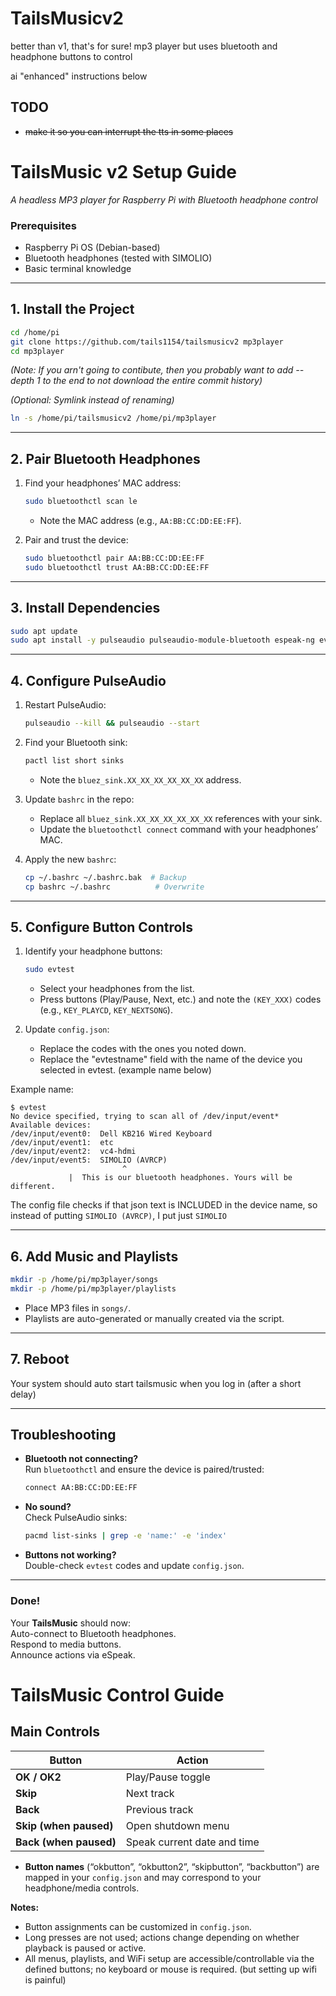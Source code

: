 # TailsMusicv2
better than v1, that's for sure!
mp3 player but uses bluetooth and headphone buttons to control

ai "enhanced" instructions below


## TODO

- ~~make it so you can interrupt the tts in some places~~

# **TailsMusic v2 Setup Guide**  
*A headless MP3 player for Raspberry Pi with Bluetooth headphone control*  

### **Prerequisites**  
- Raspberry Pi OS (Debian-based)  
- Bluetooth headphones (tested with SIMOLIO)  
- Basic terminal knowledge  

---

## **1. Install the Project**  
```bash
cd /home/pi
git clone https://github.com/tails1154/tailsmusicv2 mp3player
cd mp3player
```
*(Note: If you arn't going to contibute, then you probably want to add --depth 1 to the end to not download the entire commit history)*

*(Optional: Symlink instead of renaming)*  
```bash
ln -s /home/pi/tailsmusicv2 /home/pi/mp3player
```

---

## **2. Pair Bluetooth Headphones**  
1. Find your headphones’ MAC address:  
   ```bash
   sudo bluetoothctl scan le
   ```
   - Note the MAC address (e.g., `AA:BB:CC:DD:EE:FF`).  

2. Pair and trust the device:  
   ```bash
   sudo bluetoothctl pair AA:BB:CC:DD:EE:FF
   sudo bluetoothctl trust AA:BB:CC:DD:EE:FF
   ```

---

## **3. Install Dependencies**  
```bash
sudo apt update
sudo apt install -y pulseaudio pulseaudio-module-bluetooth espeak-ng evtest python3-evdev
```

---

## **4. Configure PulseAudio**  
1. Restart PulseAudio:  
   ```bash
   pulseaudio --kill && pulseaudio --start
   ```

2. Find your Bluetooth sink:  
   ```bash
   pactl list short sinks
   ```
   - Note the `bluez_sink.XX_XX_XX_XX_XX_XX` address.  

3. Update `bashrc` in the repo:  
   - Replace all `bluez_sink.XX_XX_XX_XX_XX_XX` references with your sink.  
   - Update the `bluetoothctl connect` command with your headphones’ MAC.  

4. Apply the new `bashrc`:  
   ```bash
   cp ~/.bashrc ~/.bashrc.bak  # Backup
   cp bashrc ~/.bashrc          # Overwrite
   ```

---

## **5. Configure Button Controls**  
1. Identify your headphone buttons:  
   ```bash
   sudo evtest
   ```
   - Select your headphones from the list.  
   - Press buttons (Play/Pause, Next, etc.) and note the `(KEY_XXX)` codes (e.g., `KEY_PLAYCD`, `KEY_NEXTSONG`).  

2. Update `config.json`:  
   - Replace the codes with the ones you noted down.
   - Replace the "evtestname" field with the name of the device you selected in evtest. (example name below)

Example name:
```
$ evtest
No device specified, trying to scan all of /dev/input/event*
Available devices:
/dev/input/event0:	Dell KB216 Wired Keyboard
/dev/input/event1:	etc
/dev/input/event2:	vc4-hdmi
/dev/input/event5:	SIMOLIO (AVRCP)
                         ^
			 |  This is our bluetooth headphones. Yours will be different.
```

The config file checks if that json text is INCLUDED in the device name, so instead of putting `SIMOLIO (AVRCP)`, I put just `SIMOLIO`


---

## **6. Add Music and Playlists**  
```bash
mkdir -p /home/pi/mp3player/songs
mkdir -p /home/pi/mp3player/playlists
```
- Place MP3 files in `songs/`.  
- Playlists are auto-generated or manually created via the script.  

---

## **7. Reboot**  


Your system should auto start tailsmusic when you log in (after a short delay)

---

## **Troubleshooting**  
- **Bluetooth not connecting?**  
  Run `bluetoothctl` and ensure the device is paired/trusted:  
  ```bash
  connect AA:BB:CC:DD:EE:FF
  ```

- **No sound?**  
  Check PulseAudio sinks:  
  ```bash
  pacmd list-sinks | grep -e 'name:' -e 'index'
  ```

- **Buttons not working?**  
  Double-check `evtest` codes and update `config.json`.  

---

### **Done!**  
Your **TailsMusic** should now:  
Auto-connect to Bluetooth headphones.  
Respond to media buttons.  
Announce actions via eSpeak.  




# TailsMusic Control Guide

## Main Controls

| Button                | Action                                                                                           |
|-----------------------|--------------------------------------------------------------------------------------------------|
| **OK / OK2**          | Play/Pause toggle                                                                                |
| **Skip**              | Next track                                                                                       |
| **Back**              | Previous track                                                                                   |
| **Skip (when paused)**| Open shutdown menu                                                                               |
| **Back (when paused)**| Speak current date and time                                                                      |

- **Button names** (“okbutton”, “okbutton2”, “skipbutton”, “backbutton”) are mapped in your `config.json` and may correspond to your headphone/media controls.


**Notes:**
- Button assignments can be customized in `config.json`.
- Long presses are not used; actions change depending on whether playback is paused or active.
- All menus, playlists, and WiFi setup are accessible/controllable via the defined buttons; no keyboard or mouse is required. (but setting up wifi is painful)
